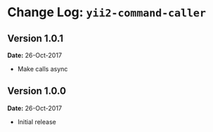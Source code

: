 Change Log: `yii2-command-caller`
===============================

## Version 1.0.1

**Date:** 26-Oct-2017

- Make calls async

## Version 1.0.0

**Date:** 26-Oct-2017

- Initial release